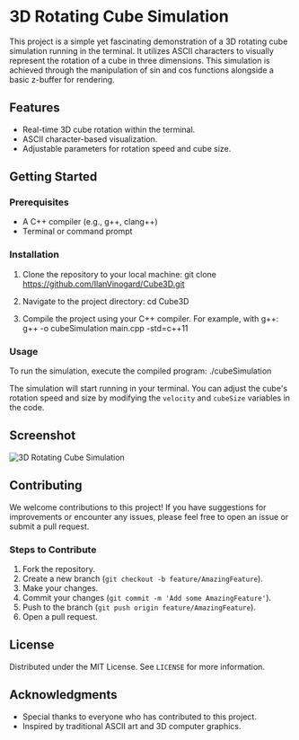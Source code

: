 # 3D Rotating Cube Simulation

This project is a simple yet fascinating demonstration of a 3D rotating cube simulation running in the terminal. It utilizes ASCII characters to visually represent the rotation of a cube in three dimensions. This simulation is achieved through the manipulation of sin and cos functions alongside a basic z-buffer for rendering.

## Features

- Real-time 3D cube rotation within the terminal.
- ASCII character-based visualization.
- Adjustable parameters for rotation speed and cube size.

## Getting Started

### Prerequisites

- A C++ compiler (e.g., g++, clang++)
- Terminal or command prompt

### Installation

1. Clone the repository to your local machine:
   git clone https://github.com/IlanVinogard/Cube3D.git

3. Navigate to the project directory:
   cd Cube3D

5. Compile the project using your C++ compiler. For example, with g++:
   g++ -o cubeSimulation main.cpp -std=c++11



### Usage

To run the simulation, execute the compiled program:
./cubeSimulation


The simulation will start running in your terminal. You can adjust the cube's rotation speed and size by modifying the `velocity` and `cubeSize` variables in the code.

## Screenshot

![3D Rotating Cube Simulation](https://example.com/path/to/your/image.png)

## Contributing

We welcome contributions to this project! If you have suggestions for improvements or encounter any issues, please feel free to open an issue or submit a pull request.

### Steps to Contribute

1. Fork the repository.
2. Create a new branch (`git checkout -b feature/AmazingFeature`).
3. Make your changes.
4. Commit your changes (`git commit -m 'Add some AmazingFeature'`).
5. Push to the branch (`git push origin feature/AmazingFeature`).
6. Open a pull request.

## License

Distributed under the MIT License. See `LICENSE` for more information.

## Acknowledgments

- Special thanks to everyone who has contributed to this project.
- Inspired by traditional ASCII art and 3D computer graphics.
